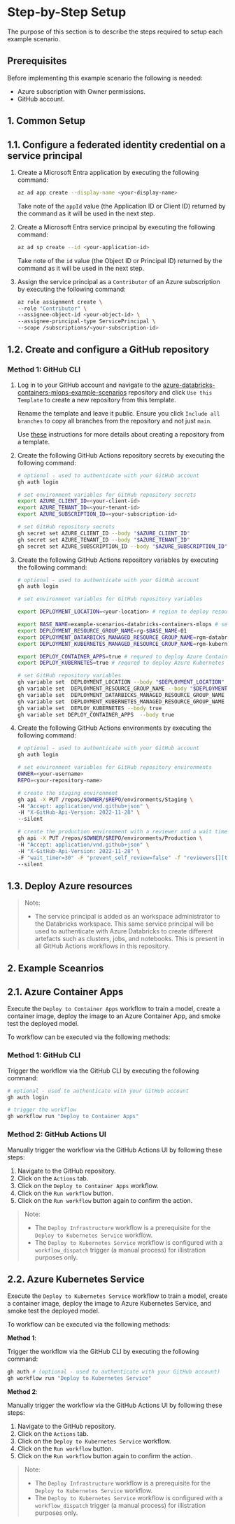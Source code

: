 # Step-by-Step Setup

The purpose of this section is to describe the steps required to setup each example scenario.

## Prerequisites

Before implementing this example scenario the following is needed:

- Azure subscription with Owner permissions.
- GitHub account.

## 1. Common Setup

## 1.1. Configure a federated identity credential on a service principal

1. Create a Microsoft Entra application by executing the following command:

    ```bash
    az ad app create --display-name <your-display-name>
    ```

    Take note of the `appId` value (the Application ID or Client ID) returned by the command as it will be used in the next step.

2. Create a Microsoft Entra service principal by executing the following command:

    ```bash
    az ad sp create --id <your-application-id>
    ```

    Take note of the `id` value (the Object ID or Principal ID) returned by the command as it will be used in the next step.

3. Assign the service principal as a `Contributor` of an Azure subscription by executing the following command:

    ```bash
    az role assignment create \
    --role "Contributor" \
    --assignee-object-id <your-object-id> \
    --assignee-principal-type ServicePrincipal \
    --scope /subscriptions/<your-subscription-id>
    ```

## 1.2. Create and configure a GitHub repository

### Method 1: GitHub CLI

1. Log in to your GitHub account and navigate to the [azure-databricks-containers-mlops-example-scenarios](https://github.com/nfmoore/azure-databricks-containers-mlops-example-scenarios) repository and click `Use this Template` to create a new repository from this template.

    Rename the template and leave it public. Ensure you click `Include all branches` to copy all branches from the repository and not just `main`.

    Use [these](https://docs.github.com/en/github/creating-cloning-and-archiving-repositories/creating-a-repository-from-a-template) instructions for more details about creating a repository from a template.

2. Create the following GitHub Actions repository secrets by executing the following command:

    ```bash
    # optional - used to authenticate with your GitHub account
    gh auth login

    # set environment variables for GitHub repository secrets
    export AZURE_CLIENT_ID=<your-client-id>
    export AZURE_TENANT_ID=<your-tenant-id>
    export AZURE_SUBSCRIPTION_ID=<your-subscription-id>

    # set GitHub repository secrets
    gh secret set AZURE_CLIENT_ID --body "$AZURE_CLIENT_ID"
    gh secret set AZURE_TENANT_ID --body "$AZURE_TENANT_ID"
    gh secret set AZURE_SUBSCRIPTION_ID --body "$AZURE_SUBSCRIPTION_ID"
    ```

3. Create the following GitHub Actions repository variables by executing the following command:

    ```bash
    # optional - used to authenticate with your GitHub account
    gh auth login

    # set environment variables for GitHub repository variables

    export DEPLOYMENT_LOCATION=<your-location> # region to deploy resources e.g. australiaeast

    export BASE_NAME=example-scenarios-databricks-containers-mlops # set for convenience
    export DEPLOYMENT_RESOURCE_GROUP_NAME=rg-$BASE_NAME-01
    export DEPLOYMENT_DATARBICKS_MANAGED_RESOURCE_GROUP_NAME=rgm-databricks-$BASE_NAME-01
    export DEPLOYMENT_KUBERNETES_MANAGED_RESOURCE_GROUP_NAME=rgm-kubernetes-$BASE_NAME-01
    
    export DEPLOY_CONTAINER_APPS=true # requred to deploy Azure Container Apps for the Container Apps scenario
    export DEPLOY_KUBERNETES=true # requred to deploy Azure Kubernetes Service for the Kubernetes Service scenario

    # set GitHub repository variables
    gh variable set  DEPLOYMENT_LOCATION --body "$DEPLOYMENT_LOCATION"
    gh variable set  DEPLOYMENT_RESOURCE_GROUP_NAME --body "$DEPLOYMENT_RESOURCE_GROUP_NAME"
    gh variable set  DEPLOYMENT_DATARBICKS_MANAGED_RESOURCE_GROUP_NAME --body "$DEPLOYMENT_DATARBICKS_MANAGED_RESOURCE_GROUP_NAME"
    gh variable set  DEPLOYMENT_KUBERNETES_MANAGED_RESOURCE_GROUP_NAME --body "$DEPLOYMENT_KUBERNETES_MANAGED_RESOURCE_GROUP_NAME"
    gh variable set  DEPLOY_KUBERNETES --body true
    gh variable set DEPLOY_CONTAINER_APPS  --body true
    ```

4. Create the following GitHub Actions environments by executing the following command:

    ```bash
    # optional - used to authenticate with your GitHub account
    gh auth login

    # set environment variables for GitHub repository environments
    OWNER=<your-username>
    REPO=<your-repository-name>

    # create the staging environment
    gh api -X PUT /repos/$OWNER/$REPO/environments/Staging \ 
    -H "Accept: application/vnd.github+json" \ 
    -H "X-GitHub-Api-Version: 2022-11-28" \
    --silent

    # create the production environment with a reviewer and a wait timer
    gh api -X PUT /repos/$OWNER/$REPO/environments/Production \ 
    -H "Accept: application/vnd.github+json" \ 
    -H "X-GitHub-Api-Version: 2022-11-28" \
    -F "wait_timer=30" -F "prevent_self_review=false" -f "reviewers[][type]=User" -F "reviewers[][id]=$ID"
    --silent
    ```

## 1.3. Deploy Azure resources

> Note:
>
> - The service principal is added as an workspace administrator to the Databricks workspace. This same service principal will be used to authenticate with Azure Databricks to create different artefacts such as clusters, jobs, and notebooks. This is present in all GitHub Actions workflows in this repository.

## 2. Example Sceanrios

## 2.1. Azure Container Apps

Execute the `Deploy to Container Apps` workflow to train a model, create a container image, deploy the image to an Azure Container App, and smoke test the deployed model.

To workflow can be executed via the following methods:

### Method 1: GitHub CLI

Trigger the workflow via the GitHub CLI by executing the following command:

```bash
# optional - used to authenticate with your GitHub account
gh auth login

# trigger the workflow
gh workflow run "Deploy to Container Apps"
```

### Method 2: GitHub Actions UI

Manually trigger the workflow via the GitHub Actions UI by following these steps:

1. Navigate to the GitHub repository.
2. Click on the `Actions` tab.
3. Click on the `Deploy to Container Apps` workflow.
4. Click on the `Run workflow` button.
5. Click on the `Run workflow` button again to confirm the action.

> Note:
>
> - The `Deploy Infrastructure` workflow is a prerequisite for the `Deploy to Kubernetes Service` workflow.
> - The `Deploy to Kubernetes Service` workflow is configured with a `workflow_dispatch` trigger (a manual process) for illistration purposes only.

## 2.2. Azure Kubernetes Service

Execute the `Deploy to Kubernetes Service` workflow to train a model, create a container image, deploy the image to Azure Kubernetes Service, and smoke test the deployed model.

To workflow can be executed via the following methods:

**Method 1**:

Trigger the workflow via the GitHub CLI by executing the following command:

```bash
gh auth # (optional - used to authenticate with your GitHub account)
gh workflow run "Deploy to Kubernetes Service"
```

**Method 2**:

Manually trigger the workflow via the GitHub Actions UI by following these steps:

1. Navigate to the GitHub repository.
2. Click on the `Actions` tab.
3. Click on the `Deploy to Kubernetes Service` workflow.
4. Click on the `Run workflow` button.
5. Click on the `Run workflow` button again to confirm the action.

> Note:
>
> - The `Deploy Infrastructure` workflow is a prerequisite for the `Deploy to Kubernetes Service` workflow.
> - The `Deploy to Kubernetes Service` workflow is configured with a `workflow_dispatch` trigger (a manual process) for illistration purposes only.
